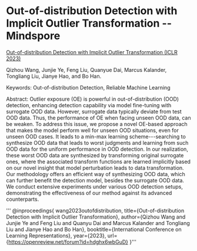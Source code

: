 # Out-of-distribution Detection with Implicit Outlier Transformation --Mindspore

[Out-of-distribution Detection with Implicit Outlier Transformation (ICLR 2023)](https://openreview.net/forum?id=hdghx6wbGuD)

Qizhou Wang, Junjie Ye, Feng Liu, Quanyue Dai, Marcus Kalander, Tongliang Liu, Jianye Hao, and Bo Han.

Keywords: Out-of-distribution Detection, Reliable Machine Learning

Abstract: Outlier exposure (OE) is powerful in out-of-distribution (OOD) detection, enhancing detection capability via model fine-tuning with surrogate OOD data. However, surrogate data typically deviate from test OOD data. Thus, the performance of OE when facing unseen OOD data, can be weaken. To address this issue, we propose a novel OE-based approach that makes the model perform well for unseen OOD situations, even for unseen OOD cases. It leads to a min-max learning scheme---searching to synthesize OOD data that leads to worst judgments and learning from such OOD data for the uniform performance in OOD detection. In our realization, these worst OOD data are synthesized by transforming original surrogate ones, where the associated transform functions are learned implicitly based on our novel insight that model perturbation leads to data transformation. Our methodology offers an efficient way of synthesizing OOD data, which can further benefit the detection model, besides the surrogate OOD data. We conduct extensive experiments under various OOD detection setups, demonstrating the effectiveness of our method against its advanced counterparts.

'''
@inproceedings{
wang2023outofdistribution,
title={Out-of-distribution Detection with Implicit Outlier Transformation},
author={Qizhou Wang and Junjie Ye and Feng Liu and Quanyu Dai and Marcus Kalander and Tongliang Liu and Jianye Hao and Bo Han},
booktitle={International Conference on Learning Representations},
year={2023},
url={https://openreview.net/forum?id=hdghx6wbGuD}
}'''
